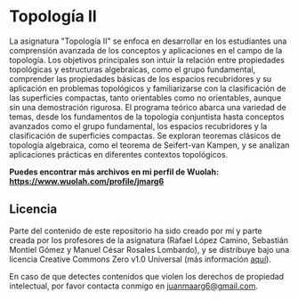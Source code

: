 # Topología II

La asignatura "Topología II" se enfoca en desarrollar en los estudiantes una comprensión avanzada de los conceptos y aplicaciones en el campo de la topología. Los objetivos principales son intuir la relación entre propiedades topológicas y estructuras algebraicas, como el grupo fundamental, comprender las propiedades básicas de los espacios recubridores y su aplicación en problemas topológicos y familiarizarse con la clasificación de las superficies compactas, tanto orientables como no orientables, aunque sin una demostración rigurosa. El programa teórico abarca una variedad de temas, desde los fundamentos de la topología conjuntista hasta conceptos avanzados como el grupo fundamental, los espacios recubridores y la clasificación de superficies compactas. Se exploran teoremas clásicos de topología algebraica, como el teorema de Seifert-van Kampen, y se analizan aplicaciones prácticas en diferentes contextos topológicos.

**Puedes encontrar más archivos en mi perfil de Wuolah: https://www.wuolah.com/profile/jmarg6**

## Licencia

Parte del contenido de este repositorio ha sido creado por mí y parte creada por los profesores de la asignatura (Rafael López Camino, Sebastián Montiel Gómez y Manuel César Rosales Lombardo), y se distribuye bajo una licencia Creative Commons Zero v1.0 Universal (más información [aquí](https://github.com/juanmaarg6/TOPO2/blob/main/LICENSE)).

En caso de que detectes contenidos que violen los derechos de propiedad intelectual, por favor contacta conmigo en juanmaarg6@gmail.com.
